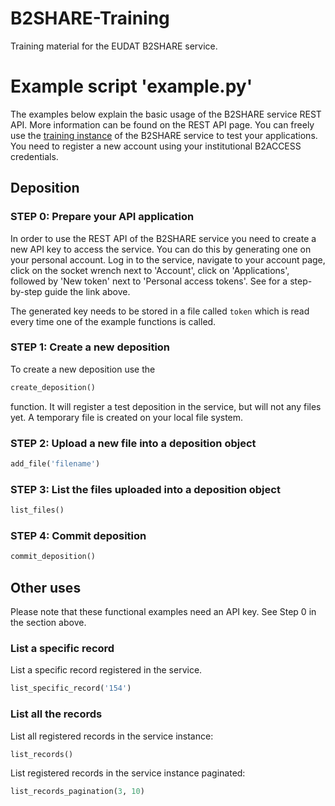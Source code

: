 # B2SHARE-Training
Training material for the EUDAT B2SHARE service.

# Example script 'example.py'
The examples below explain the basic usage of the B2SHARE service REST API. More information can be found on the REST API page. You can freely use the [training instance](https://trng-b2share.eudat.eu) of the B2SHARE service to test your applications. You need to register a new account using your institutional B2ACCESS credentials.

## Deposition

### STEP 0: Prepare your API application
In order to use the REST API of the B2SHARE service you need to create a new API key to access the service. You can do this by generating one on your personal account. Log in to the service, navigate to your account page, click on the socket wrench next to 'Account', click on 'Applications', followed by 'New token' next to 'Personal access tokens'. See for a step-by-step guide the link above.

The generated key needs to be stored in a file called `token` which is read every time one of the example functions is called.

### STEP 1: Create a new deposition
To create a new deposition use the
```python
create_deposition()
```
function. It will register a test deposition in the service, but will not any files yet. A temporary file is created on your local file system.

### STEP 2: Upload a new file into a deposition object
```python
add_file('filename')
```

### STEP 3: List the files uploaded into a deposition object
```python
list_files()
```

### STEP 4: Commit deposition
```python
commit_deposition()
```

## Other uses
Please note that these functional examples need an API key. See Step 0 in the section above.

### List a specific record
List a specific record registered in the service.
```python
list_specific_record('154')
```

### List all the records
List all registered records in the service instance:
```python
list_records()
```

List registered records in the service instance paginated:
```python
list_records_pagination(3, 10)
```
